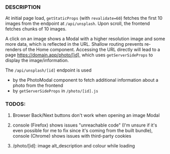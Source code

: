 ### DESCRIPTION

At initial page load, `getStaticProps` (with `revalidate=60`) fetches the first 10 images from the endpoint at `/api/unsplash`. Upon scroll, the frontend fetches chunks of 10 images.

A click on an image shows a Modal with a higher resolution image and some more data, which is reflected in the URL. Shallow routing prevents re-renders of the Home component. Accessing the URL directly will lead to a page https://domain.app/photo/[id], which uses `getServerSideProps` to display the image/information.

The `/api/unsplash/[id]` endpoint is used

- by the PhotoModal component to fetch additional information about a photo from the frontend
- by `getServerSideProps` in `/photo/[id].js`

### TODOS:

1. Browser Back/Next buttons don't work when opening an image Modal

2. console (Firefox) shows issues "unreachable code" (I'm unsure if it's even possible for me to fix since it's coming from the built bundle), console (Chrome) shows issues with third-party cookies

3. /photo/[id]: image alt_description and colour while loading
